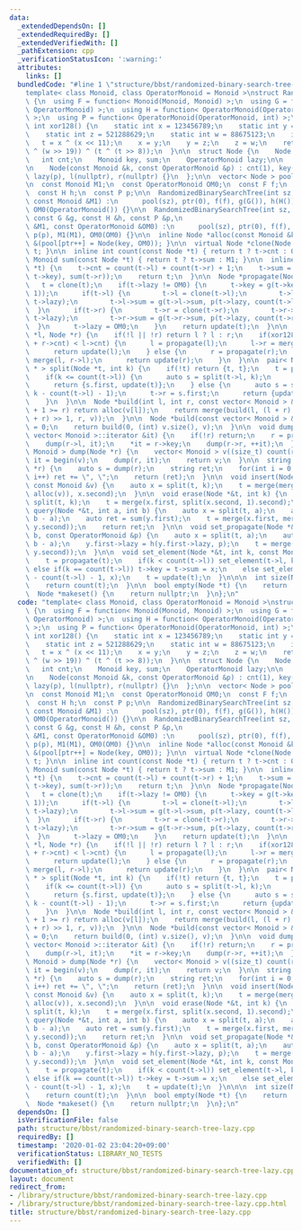 ```yaml
---
data:
  _extendedDependsOn: []
  _extendedRequiredBy: []
  _extendedVerifiedWith: []
  _pathExtension: cpp
  _verificationStatusIcon: ':warning:'
  attributes:
    links: []
  bundledCode: "#line 1 \"structure/bbst/randomized-binary-search-tree-lazy.cpp\"\n\
    template< class Monoid, class OperatorMonoid = Monoid >\nstruct RandomizedBinarySearchTree\
    \ {\n  using F = function< Monoid(Monoid, Monoid) >;\n  using G = function< Monoid(Monoid,\
    \ OperatorMonoid) >;\n  using H = function< OperatorMonoid(OperatorMonoid, OperatorMonoid)\
    \ >;\n  using P = function< OperatorMonoid(OperatorMonoid, int) >;\n\n  inline\
    \ int xor128() {\n    static int x = 123456789;\n    static int y = 362436069;\n\
    \    static int z = 521288629;\n    static int w = 88675123;\n    int t;\n\n \
    \   t = x ^ (x << 11);\n    x = y;\n    y = z;\n    z = w;\n    return w = (w\
    \ ^ (w >> 19)) ^ (t ^ (t >> 8));\n  }\n\n  struct Node {\n    Node *l, *r;\n \
    \   int cnt;\n    Monoid key, sum;\n    OperatorMonoid lazy;\n\n    Node() = default;\n\
    \n    Node(const Monoid &k, const OperatorMonoid &p) : cnt(1), key(k), sum(k),\
    \ lazy(p), l(nullptr), r(nullptr) {}\n  };\n\n  vector< Node > pool;\n  int ptr;\n\
    \n  const Monoid M1;\n  const OperatorMonoid OM0;\n  const F f;\n  const G g;\n\
    \  const H h;\n  const P p;\n\n  RandomizedBinarySearchTree(int sz, const F &f,\
    \ const Monoid &M1) :\n      pool(sz), ptr(0), f(f), g(G()), h(H()), p(P()), M1(M1),\
    \ OM0(OperatorMonoid()) {}\n\n  RandomizedBinarySearchTree(int sz, const F &f,\
    \ const G &g, const H &h, const P &p,\n                             const Monoid\
    \ &M1, const OperatorMonoid &OM0) :\n      pool(sz), ptr(0), f(f), g(g), h(h),\
    \ p(p), M1(M1), OM0(OM0) {}\n\n  inline Node *alloc(const Monoid &key) { return\
    \ &(pool[ptr++] = Node(key, OM0)); }\n\n  virtual Node *clone(Node *t) { return\
    \ t; }\n\n  inline int count(const Node *t) { return t ? t->cnt : 0; }\n\n  inline\
    \ Monoid sum(const Node *t) { return t ? t->sum : M1; }\n\n  inline Node *update(Node\
    \ *t) {\n    t->cnt = count(t->l) + count(t->r) + 1;\n    t->sum = f(f(sum(t->l),\
    \ t->key), sum(t->r));\n    return t;\n  }\n\n  Node *propagate(Node *t) {\n \
    \   t = clone(t);\n    if(t->lazy != OM0) {\n      t->key = g(t->key, p(t->lazy,\
    \ 1));\n      if(t->l) {\n        t->l = clone(t->l);\n        t->l->lazy = h(t->l->lazy,\
    \ t->lazy);\n        t->l->sum = g(t->l->sum, p(t->lazy, count(t->l)));\n    \
    \  }\n      if(t->r) {\n        t->r = clone(t->r);\n        t->r->lazy = h(t->r->lazy,\
    \ t->lazy);\n        t->r->sum = g(t->r->sum, p(t->lazy, count(t->r)));\n    \
    \  }\n      t->lazy = OM0;\n    }\n    return update(t);\n  }\n\n  Node *merge(Node\
    \ *l, Node *r) {\n    if(!l || !r) return l ? l : r;\n    if(xor128() % (l->cnt\
    \ + r->cnt) < l->cnt) {\n      l = propagate(l);\n      l->r = merge(l->r, r);\n\
    \      return update(l);\n    } else {\n      r = propagate(r);\n      r->l =\
    \ merge(l, r->l);\n      return update(r);\n    }\n  }\n\n  pair< Node *, Node\
    \ * > split(Node *t, int k) {\n    if(!t) return {t, t};\n    t = propagate(t);\n\
    \    if(k <= count(t->l)) {\n      auto s = split(t->l, k);\n      t->l = s.second;\n\
    \      return {s.first, update(t)};\n    } else {\n      auto s = split(t->r,\
    \ k - count(t->l) - 1);\n      t->r = s.first;\n      return {update(t), s.second};\n\
    \    }\n  }\n\n  Node *build(int l, int r, const vector< Monoid > &v) {\n    if(l\
    \ + 1 >= r) return alloc(v[l]);\n    return merge(build(l, (l + r) >> 1, v), build((l\
    \ + r) >> 1, r, v));\n  }\n\n  Node *build(const vector< Monoid > &v) {\n    ptr\
    \ = 0;\n    return build(0, (int) v.size(), v);\n  }\n\n  void dump(Node *r, typename\
    \ vector< Monoid >::iterator &it) {\n    if(!r) return;\n    r = propagate(r);\n\
    \    dump(r->l, it);\n    *it = r->key;\n    dump(r->r, ++it);\n  }\n\n  vector<\
    \ Monoid > dump(Node *r) {\n    vector< Monoid > v((size_t) count(r));\n    auto\
    \ it = begin(v);\n    dump(r, it);\n    return v;\n  }\n\n  string to_string(Node\
    \ *r) {\n    auto s = dump(r);\n    string ret;\n    for(int i = 0; i < s.size();\
    \ i++) ret += \", \";\n    return (ret);\n  }\n\n  void insert(Node *&t, int k,\
    \ const Monoid &v) {\n    auto x = split(t, k);\n    t = merge(merge(x.first,\
    \ alloc(v)), x.second);\n  }\n\n  void erase(Node *&t, int k) {\n    auto x =\
    \ split(t, k);\n    t = merge(x.first, split(x.second, 1).second);\n  }\n\n  Monoid\
    \ query(Node *&t, int a, int b) {\n    auto x = split(t, a);\n    auto y = split(x.second,\
    \ b - a);\n    auto ret = sum(y.first);\n    t = merge(x.first, merge(y.first,\
    \ y.second));\n    return ret;\n  }\n\n  void set_propagate(Node *&t, int a, int\
    \ b, const OperatorMonoid &p) {\n    auto x = split(t, a);\n    auto y = split(x.second,\
    \ b - a);\n    y.first->lazy = h(y.first->lazy, p);\n    t = merge(x.first, merge(propagate(y.first),\
    \ y.second));\n  }\n\n  void set_element(Node *&t, int k, const Monoid &x) {\n\
    \    t = propagate(t);\n    if(k < count(t->l)) set_element(t->l, k, x);\n   \
    \ else if(k == count(t->l)) t->key = t->sum = x;\n    else set_element(t->r, k\
    \ - count(t->l) - 1, x);\n    t = update(t);\n  }\n\n\n  int size(Node *t) {\n\
    \    return count(t);\n  }\n\n  bool empty(Node *t) {\n    return !t;\n  }\n\n\
    \  Node *makeset() {\n    return nullptr;\n  }\n};\n"
  code: "template< class Monoid, class OperatorMonoid = Monoid >\nstruct RandomizedBinarySearchTree\
    \ {\n  using F = function< Monoid(Monoid, Monoid) >;\n  using G = function< Monoid(Monoid,\
    \ OperatorMonoid) >;\n  using H = function< OperatorMonoid(OperatorMonoid, OperatorMonoid)\
    \ >;\n  using P = function< OperatorMonoid(OperatorMonoid, int) >;\n\n  inline\
    \ int xor128() {\n    static int x = 123456789;\n    static int y = 362436069;\n\
    \    static int z = 521288629;\n    static int w = 88675123;\n    int t;\n\n \
    \   t = x ^ (x << 11);\n    x = y;\n    y = z;\n    z = w;\n    return w = (w\
    \ ^ (w >> 19)) ^ (t ^ (t >> 8));\n  }\n\n  struct Node {\n    Node *l, *r;\n \
    \   int cnt;\n    Monoid key, sum;\n    OperatorMonoid lazy;\n\n    Node() = default;\n\
    \n    Node(const Monoid &k, const OperatorMonoid &p) : cnt(1), key(k), sum(k),\
    \ lazy(p), l(nullptr), r(nullptr) {}\n  };\n\n  vector< Node > pool;\n  int ptr;\n\
    \n  const Monoid M1;\n  const OperatorMonoid OM0;\n  const F f;\n  const G g;\n\
    \  const H h;\n  const P p;\n\n  RandomizedBinarySearchTree(int sz, const F &f,\
    \ const Monoid &M1) :\n      pool(sz), ptr(0), f(f), g(G()), h(H()), p(P()), M1(M1),\
    \ OM0(OperatorMonoid()) {}\n\n  RandomizedBinarySearchTree(int sz, const F &f,\
    \ const G &g, const H &h, const P &p,\n                             const Monoid\
    \ &M1, const OperatorMonoid &OM0) :\n      pool(sz), ptr(0), f(f), g(g), h(h),\
    \ p(p), M1(M1), OM0(OM0) {}\n\n  inline Node *alloc(const Monoid &key) { return\
    \ &(pool[ptr++] = Node(key, OM0)); }\n\n  virtual Node *clone(Node *t) { return\
    \ t; }\n\n  inline int count(const Node *t) { return t ? t->cnt : 0; }\n\n  inline\
    \ Monoid sum(const Node *t) { return t ? t->sum : M1; }\n\n  inline Node *update(Node\
    \ *t) {\n    t->cnt = count(t->l) + count(t->r) + 1;\n    t->sum = f(f(sum(t->l),\
    \ t->key), sum(t->r));\n    return t;\n  }\n\n  Node *propagate(Node *t) {\n \
    \   t = clone(t);\n    if(t->lazy != OM0) {\n      t->key = g(t->key, p(t->lazy,\
    \ 1));\n      if(t->l) {\n        t->l = clone(t->l);\n        t->l->lazy = h(t->l->lazy,\
    \ t->lazy);\n        t->l->sum = g(t->l->sum, p(t->lazy, count(t->l)));\n    \
    \  }\n      if(t->r) {\n        t->r = clone(t->r);\n        t->r->lazy = h(t->r->lazy,\
    \ t->lazy);\n        t->r->sum = g(t->r->sum, p(t->lazy, count(t->r)));\n    \
    \  }\n      t->lazy = OM0;\n    }\n    return update(t);\n  }\n\n  Node *merge(Node\
    \ *l, Node *r) {\n    if(!l || !r) return l ? l : r;\n    if(xor128() % (l->cnt\
    \ + r->cnt) < l->cnt) {\n      l = propagate(l);\n      l->r = merge(l->r, r);\n\
    \      return update(l);\n    } else {\n      r = propagate(r);\n      r->l =\
    \ merge(l, r->l);\n      return update(r);\n    }\n  }\n\n  pair< Node *, Node\
    \ * > split(Node *t, int k) {\n    if(!t) return {t, t};\n    t = propagate(t);\n\
    \    if(k <= count(t->l)) {\n      auto s = split(t->l, k);\n      t->l = s.second;\n\
    \      return {s.first, update(t)};\n    } else {\n      auto s = split(t->r,\
    \ k - count(t->l) - 1);\n      t->r = s.first;\n      return {update(t), s.second};\n\
    \    }\n  }\n\n  Node *build(int l, int r, const vector< Monoid > &v) {\n    if(l\
    \ + 1 >= r) return alloc(v[l]);\n    return merge(build(l, (l + r) >> 1, v), build((l\
    \ + r) >> 1, r, v));\n  }\n\n  Node *build(const vector< Monoid > &v) {\n    ptr\
    \ = 0;\n    return build(0, (int) v.size(), v);\n  }\n\n  void dump(Node *r, typename\
    \ vector< Monoid >::iterator &it) {\n    if(!r) return;\n    r = propagate(r);\n\
    \    dump(r->l, it);\n    *it = r->key;\n    dump(r->r, ++it);\n  }\n\n  vector<\
    \ Monoid > dump(Node *r) {\n    vector< Monoid > v((size_t) count(r));\n    auto\
    \ it = begin(v);\n    dump(r, it);\n    return v;\n  }\n\n  string to_string(Node\
    \ *r) {\n    auto s = dump(r);\n    string ret;\n    for(int i = 0; i < s.size();\
    \ i++) ret += \", \";\n    return (ret);\n  }\n\n  void insert(Node *&t, int k,\
    \ const Monoid &v) {\n    auto x = split(t, k);\n    t = merge(merge(x.first,\
    \ alloc(v)), x.second);\n  }\n\n  void erase(Node *&t, int k) {\n    auto x =\
    \ split(t, k);\n    t = merge(x.first, split(x.second, 1).second);\n  }\n\n  Monoid\
    \ query(Node *&t, int a, int b) {\n    auto x = split(t, a);\n    auto y = split(x.second,\
    \ b - a);\n    auto ret = sum(y.first);\n    t = merge(x.first, merge(y.first,\
    \ y.second));\n    return ret;\n  }\n\n  void set_propagate(Node *&t, int a, int\
    \ b, const OperatorMonoid &p) {\n    auto x = split(t, a);\n    auto y = split(x.second,\
    \ b - a);\n    y.first->lazy = h(y.first->lazy, p);\n    t = merge(x.first, merge(propagate(y.first),\
    \ y.second));\n  }\n\n  void set_element(Node *&t, int k, const Monoid &x) {\n\
    \    t = propagate(t);\n    if(k < count(t->l)) set_element(t->l, k, x);\n   \
    \ else if(k == count(t->l)) t->key = t->sum = x;\n    else set_element(t->r, k\
    \ - count(t->l) - 1, x);\n    t = update(t);\n  }\n\n\n  int size(Node *t) {\n\
    \    return count(t);\n  }\n\n  bool empty(Node *t) {\n    return !t;\n  }\n\n\
    \  Node *makeset() {\n    return nullptr;\n  }\n};\n"
  dependsOn: []
  isVerificationFile: false
  path: structure/bbst/randomized-binary-search-tree-lazy.cpp
  requiredBy: []
  timestamp: '2020-01-02 23:04:20+09:00'
  verificationStatus: LIBRARY_NO_TESTS
  verifiedWith: []
documentation_of: structure/bbst/randomized-binary-search-tree-lazy.cpp
layout: document
redirect_from:
- /library/structure/bbst/randomized-binary-search-tree-lazy.cpp
- /library/structure/bbst/randomized-binary-search-tree-lazy.cpp.html
title: structure/bbst/randomized-binary-search-tree-lazy.cpp
---
```

